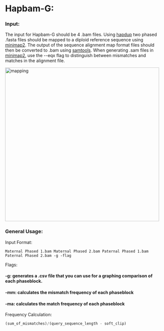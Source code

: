 # Hapbam-G:

### Input:
The input for Hapbam-G should be 4 .bam files. Using <a href="https://github.com/fenderglass/hapdup">hapdup</a> two phased .fasta files should be mapped to a diploid reference sequence using <a href="https://github.com/lh3/minimap2">minimap2</a>. The output of the sequence alignment map format files should then be converted to .bam using <a href="https://github.com/samtools/samtools">samtools</a>. When generating .sam files in <a href="https://github.com/lh3/minimap2">minimap2</a>, use the --eqx flag to distinguish between mismatches and matches in the alignment file. 

<img src="https://i.postimg.cc/kXkYFvTq/Hapdup-Phased-to-Ref-1.jpg" alt="mapping" style="width:500px;height:auto;">


### General Usage:

Input Format: 
```
Maternal Phased 1.bam Maternal Phased 2.bam Paternal Phased 1.bam Paternal Phased 2.bam -g -flag
```

Flags: 

#### -g: generates a .csv file that you can use for a graphing comparison of each phaseblock.
#### -mm: calculates the mismatch frequency of each phaseblock
#### -ma: calculates the match frequency of each phaseblock 

Frequency Calculation:

```python
(sum_of_mismatches)/(query_sequence_length - soft_clip)
```
